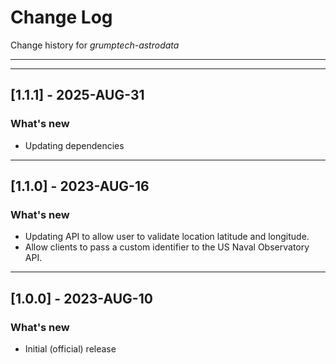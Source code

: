 # Change Log
Change history for _grumptech-astrodata_

---
---

## [1.1.1] - 2025-AUG-31
### What's new
- Updating dependencies
---
## [1.1.0] - 2023-AUG-16
### What's new
- Updating API to allow user to validate location latitude and longitude.
- Allow clients to pass a custom identifier to the US Naval Observatory API.
---
## [1.0.0] - 2023-AUG-10
### What's new
- Initial (official) release
